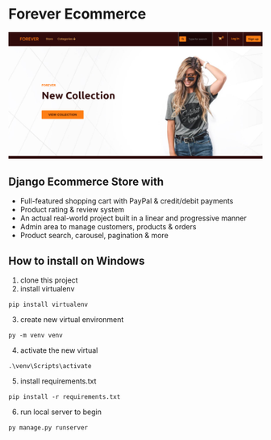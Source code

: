 
# Forever Ecommerce
![Forever](https://github.com/omarreda22/Forever/blob/main/static/Forever.PNG)

## Django Ecommerce Store with
- Full-featured shopping cart with PayPal & credit/debit payments
- Product rating & review system
- An actual real-world project built in a linear and progressive manner
- Admin area to manage customers, products & orders
- Product search, carousel, pagination & more

## How to install on Windows
1. clone this project
2. install virtualenv
```
pip install virtualenv
```
3. create new virtual environment
```
py -m venv venv
```
4. activate the new virtual
```
.\venv\Scripts\activate
```
5. install requirements.txt
```
pip install -r requirements.txt
```
6. run local server to begin
 ```
 py manage.py runserver
 ```
 
